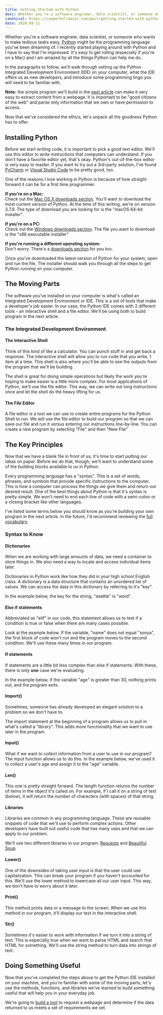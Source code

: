 ```yaml
---
title: Getting Started with Python
desc: Whether you're a software engineer, data scientist, or someone who wants to make tedious tasks easy, Python might be the programming language you've been dreaming of.
canonical: https://cooperhollmaier.com/post/getting-started-with-python/
date: 2020-09-11
---
```


Whether you're a software engineer, data scientist, or someone who wants to make tedious tasks easy, [Python](https://www.python.org/) might be the programming language you've been dreaming of. I recently started playing around with Python and I have to say that I'm impressed. It's easy to get rolling (especially if you're on a Mac) and I am amazed by all the things Python can help me do.

In the paragraphs to follow, we'll walk through setting up the Python Integrated Development Environment (IDE) on your computer, what the IDE offers us as new developers, and introduce some programming lingo you will need to be familiar with.

**Note:** the simple program we'll build in the [next article](https://cooperhollmaier.com/article/build-a-simple-program) can make it very easy to extract content from a webpage. It is important to be "good citizens of the web" and parse only information that we own or have permission to access.

Now that we've considered the ethics, let's unpack all the goodness Python has to offer.

## Installing Python

Before we start writing code, it is important to pick a good text editor. We'll use this editor to write instructions that computers can understand. If you don't have a favorite editor yet, that's okay. Python's out-of-the-box editor is very easy to master. If you want to try out a 3rd-party solution, I've found [PyCharm](https://www.jetbrains.com/pycharm/download) or [Visual Studio Code](https://code.visualstudio.com/download) to be pretty good, too.

One of the reasons I love working in Python is because of how straight forward it can be for a first time programmer.

**If you're on a Mac:**  
Check out the [Mac OS X downloads section](https://www.python.org/downloads/mac-osx/). You'll want to download the most current version of Python. At the time of this writing, we're on version 3.7.9\. The type of download you are looking for is the "macOS 64-bit installer".

**If you're on a PC:**  
Check out the [Windows downloads section](https://www.python.org/downloads/windows/). The file you want to download is the "x86 executable installer"

**If you're running a different operating system:**  
Don't worry. There's a [downloads section](https://www.python.org/download/other/) for you too.

Once you've downloaded the latest version of Python for your system, open and run the file. The installer should walk you through all the steps to get Python running on your computer.

## The Moving Parts

The software you've installed on your computer is what's called an Integrated Development Environment or IDE. This is a set of tools that make a developer's job easier. In our case, the Python IDE comes with 2 different tools - an interactive shell and a file editor. We'll be using both to build program in the next article.

### The Integrated Development Environment

#### The Interactive Shell

Think of this kind of like a calculator. You can punch stuff in and get back a response. The interactive shell will allow you to run code that you write, 1 item at a time. This shell is also where you'll be able to see the outputs from the program that we'll be building.

The shell is great for doing simple operations but likely the work you're hoping to make easier is a little more complex. For most applications of Python, we'll use the file editor. This way, we can write out long instructions once and let the shell do the heavy lifting for us.

#### The File Editor

A file editor is a tool we can use to create entire programs for the Python Shell to run. We will use the file editor to build our program so that we can save our file and run it versus entering our instructions line-by-line. You can create a new program by selecting "File" and then "New File"

## The Key Principles

Now that we have a blank file in front of us, it's time to start putting our ideas on paper. Before we do that, though, we'll want to understand some of the building blocks available to us in Python.

Every programming language has a "syntax". This is a set of words, phrases, and symbols that provide specific instructions to the computer. This is how a computer can process the things we give them and return our desired result. One of the best things about Python is that it's syntax is pretty simple. We won't need to end each line of code with a semi-colon or a closing bracket like other languages.

I've listed some terms below you should know as you're building your own program in the next article. In the future, I'd recommend reviewing the [full vocabulary](https://docs.python.org/3/reference/index.html).

### Syntax to Know

#### Dictionaries

When we are working with large amounts of data, we need a container to store things in. We also need a way to locate and access individual items later.

Dictionaries in Python work like how they did in your high school English class. A dictionary is a data structure that contains an unordered list of values. We can access the data in this dictionary by referring to it's "key".

In the example below, the key for the string, "seattle" is "word".

#### Else if statements

Abbreviated as "elif" in our code, this statement allows us to test if a condition is true or false when there are many cases possible.

Look at the example below. If the variable, "name" does not equal "sonya", the first block of code won't run and the program moves to the second condition. We'll use these many times in our program.

#### If statements

If statements are a little bit less complex than else if statements. With these, there is only **one** case we're evaluating.

In the example below, if the variable "age" is greater than 30, nothing prints out, and the program exits.

#### Import()

Sometimes, someone has already developed an elegant solution to a problem so we don't have to.

The import statement at the beginning of a program allows us to pull in what's called a "library". This adds more functionality that we want to use later in the program.

#### Input()

What if we want to collect information from a user to use in our program? The input function allows us to do this. In the example below, we've used it to collect a user's age and assign it to the "age" variable.

#### Len()

This one is pretty straight forward. The length function returns the number of items in the object it's called on. For example, if I call it on a string of text (below), it will return the number of characters (with spaces) of that string.

#### Libraries

Libraries are common in any programming language. These are reusable snippets of code that we'll use to perform complex actions. Other developers have built out useful code that has many uses and that we can apply to our problem.

We'll use two different libraries in our program: [Requests](https://requests.readthedocs.io/en/master/) and [Beautiful Soup](https://www.crummy.com/software/BeautifulSoup/bs4/doc/)

#### Lower()

One of the downsides of taking user input is that the user could use capitalization. This can break your program if you haven't accounted for this. We'll use the lower method to lowercase all our user input. This way, we don't have to worry about it later.

#### Print()

This method prints data or a message to the screen. When we use this method in our program, it'll display our text in the interactive shell.

#### Str()

Sometimes it's easier to work with information if we turn it into a string of text. This is especially true when we want to parse HTML and search that HTML for something. We'll use the string method to turn data into strings of text.

## Doing Something Useful

Now that you've completed the steps above to get the Python IDE installed on your machine, and you're familiar with some of the moving parts, let's use the methods, functions, and libraries we've learned to build something useful that will help you in your everyday job.

We're going to [build a tool](https://cooperhollmaier.com/article/build-a-simple-program) to request a webpage and determine if the data returned to us meets a set of requirements we set.
